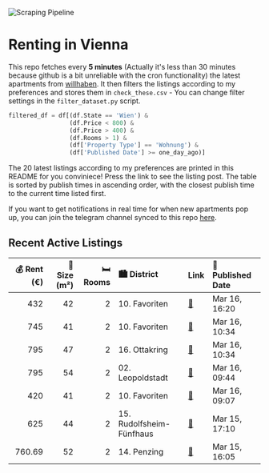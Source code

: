 ![Scraping Pipeline](https://github.com/AthomsG/renting-in-vienna/actions/workflows/run_pipeline.yml/badge.svg)


# Renting in Vienna

This repo fetches every **5 minutes** (Actually it's less than 30 minutes because github is a bit unreliable with the cron functionality) the latest apartments from [willhaben](https://www.willhaben.at/).
It then filters the listings according to my preferences and stores them in `check_these.csv` - You can change filter settings in the `filter_dataset.py` script.

```python
filtered_df = df[(df.State == 'Wien') & 
                 (df.Price < 800) &
                 (df.Price > 400) &
                 (df.Rooms > 1) &
                 (df['Property Type'] == 'Wohnung') &
                 (df['Published Date'] >= one_day_ago)]
```

The 20 latest listings according to my preferences are printed in this README for you conviniece! Press the link to see the listing post.
The table is sorted by publish times in ascending order, with the closest publish time to the current time listed first.

If you want to get notifications in real time for when new apartments pop up, you can join the telegram channel synced to this repo [here](https://t.me/+1HPAYOf5BSsyNTlk).

## Recent Active Listings

|   💰 Rent (€) |   📏 Size (m²) |   🛏️ Rooms | 🏙️ District              | Link                                                                                                                                                                                   | 📅 Published Date   |
|-------------:|--------------:|-----------:|:-------------------------|:---------------------------------------------------------------------------------------------------------------------------------------------------------------------------------------|:-------------------|
|       432    |            42 |          2 | 10. Favoriten            | [🔗](https://www.willhaben.at/iad/immobilien/d/mietwohnungen/wien/wien-1100-favoriten/%28reserviert%29-direktvergabe-wiener-wohnen-ticket-31.12.2024-1969505461/)                       | Mar 16, 16:20      |
|       745    |            41 |          2 | 10. Favoriten            | [🔗](https://www.willhaben.at/iad/immobilien/d/mietwohnungen/wien/wien-1100-favoriten/stilvolle-neubauwohnung-mit-top-ausstattung---sofort-verf%C3%BCgbar%21-1415444585/)               | Mar 16, 10:34      |
|       795    |            47 |          2 | 16. Ottakring            | [🔗](https://www.willhaben.at/iad/immobilien/d/mietwohnungen/wien/wien-1160-ottakring/top-neubauwohnung-bei-u3-kendlerstra%C3%9Fe---perfekt-f%C3%BCr-singles-&-paare%21-789842834/)     | Mar 16, 10:34      |
|       795    |            54 |          2 | 02. Leopoldstadt         | [🔗](https://www.willhaben.at/iad/immobilien/d/mietwohnungen/wien/wien-1020-leopoldstadt/2-zimmer-wohnung-mitten-im-karmeliterviertel-1647093026/)                                      | Mar 16, 09:44      |
|       420    |            41 |          2 | 10. Favoriten            | [🔗](https://www.willhaben.at/iad/immobilien/d/mietwohnungen/wien/wien-1100-favoriten/2-zimmer-wohnung-%28wiener-wohn-ticket%29-in-top-lage-1034557189/)                                | Mar 16, 09:07      |
|       625    |            44 |          2 | 15. Rudolfsheim-Fünfhaus | [🔗](https://www.willhaben.at/iad/immobilien/d/mietwohnungen/wien/wien-1150-rudolfsheim-f%C3%BCnfhaus/%28reserviert%29-n%C3%A4he-sch%C3%B6nbrunn-&-johnstrasse-sonnige-whg-1861408163/) | Mar 15, 17:10      |
|       760.69 |            52 |          2 | 14. Penzing              | [🔗](https://www.willhaben.at/iad/immobilien/d/mietwohnungen/wien/wien-1140-penzing/2-zi.-wohnung-mit-balkon-1264930854/)                                                               | Mar 15, 16:05      |
